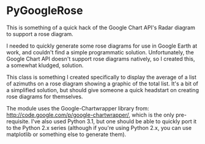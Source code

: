 # PyGoogleRose
This is something of a quick hack of the Google Chart API's Radar diagram to support a rose diagram. 

I needed to quickly generate some rose diagrams for use in Google Earth at work, and couldn't find a simple programmatic solution. Unfortunately, the Google Chart API doesn't support rose diagrams natively, so I created this, a somewhat kludged, solution.

This class is something I created specifically to display the average of a list of azimuths on a rose diagram showing a graphic of the total list. It's a bit of a simplified solution, but should give someone a quick headstart on creating rose diagrams for themselves.

The module uses the Google-Chartwrapper library from: http://code.google.com/p/google-chartwrapper/, which is the only pre-requisite. I've also used Python 3.1, but one should be able to quickly port it to the Python 2.x series (although if you're using Python 2.x, you can use matplotlib or something else to generate them).